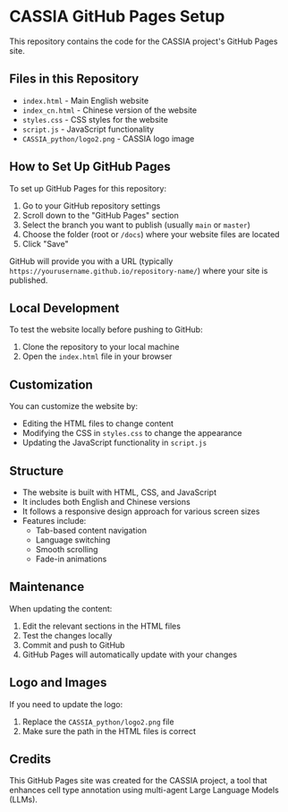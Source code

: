 # CASSIA GitHub Pages Setup

This repository contains the code for the CASSIA project's GitHub Pages site.

## Files in this Repository

- `index.html` - Main English website
- `index_cn.html` - Chinese version of the website
- `styles.css` - CSS styles for the website
- `script.js` - JavaScript functionality
- `CASSIA_python/logo2.png` - CASSIA logo image

## How to Set Up GitHub Pages

To set up GitHub Pages for this repository:

1. Go to your GitHub repository settings
2. Scroll down to the "GitHub Pages" section
3. Select the branch you want to publish (usually `main` or `master`)
4. Choose the folder (root or `/docs`) where your website files are located
5. Click "Save"

GitHub will provide you with a URL (typically `https://yourusername.github.io/repository-name/`) where your site is published.

## Local Development

To test the website locally before pushing to GitHub:

1. Clone the repository to your local machine
2. Open the `index.html` file in your browser

## Customization

You can customize the website by:

- Editing the HTML files to change content
- Modifying the CSS in `styles.css` to change the appearance
- Updating the JavaScript functionality in `script.js`

## Structure

- The website is built with HTML, CSS, and JavaScript
- It includes both English and Chinese versions
- It follows a responsive design approach for various screen sizes
- Features include:
  - Tab-based content navigation
  - Language switching
  - Smooth scrolling
  - Fade-in animations

## Maintenance

When updating the content:

1. Edit the relevant sections in the HTML files
2. Test the changes locally
3. Commit and push to GitHub
4. GitHub Pages will automatically update with your changes

## Logo and Images

If you need to update the logo:

1. Replace the `CASSIA_python/logo2.png` file
2. Make sure the path in the HTML files is correct

## Credits

This GitHub Pages site was created for the CASSIA project, a tool that enhances cell type annotation using multi-agent Large Language Models (LLMs). 